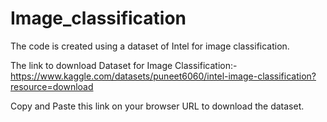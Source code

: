 # Image_classification

The code is created using a dataset of Intel for image classification.

The link to download Dataset for Image Classification:-
https://www.kaggle.com/datasets/puneet6060/intel-image-classification?resource=download

Copy and Paste this link on your browser URL to download the dataset.
